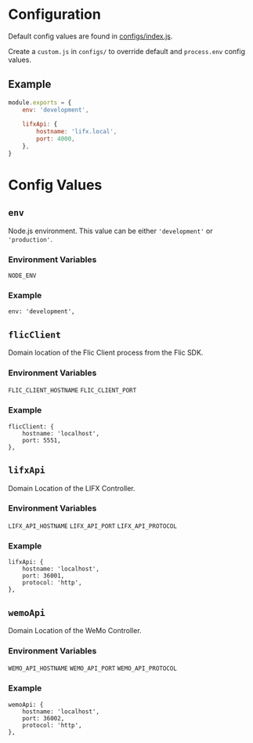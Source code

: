 # Configuration
Default config values are found in [configs/index.js](configs/index.js).

Create a `custom.js` in `configs/` to override default and `process.env` config values.


## Example
```js
module.exports = {
	env: 'development',
	
	lifxApi: {
		hostname: 'lifx.local',
		port: 4000,
	},
}
```


# Config Values

## `env`
Node.js environment. This value can be either `'development'` or `'production'`.

### Environment Variables
`NODE_ENV`

### Example
```
env: 'development',
```


## `flicClient`
Domain location of the Flic Client process from the Flic SDK.

### Environment Variables
`FLIC_CLIENT_HOSTNAME`
`FLIC_CLIENT_PORT`

### Example
```
flicClient: {
	hostname: 'localhost',
	port: 5551,
},
```


## `lifxApi`
Domain Location of the LIFX Controller.

### Environment Variables
`LIFX_API_HOSTNAME`
`LIFX_API_PORT`
`LIFX_API_PROTOCOL`

### Example
```
lifxApi: {
	hostname: 'localhost',
	port: 36001,
	protocol: 'http',
},
```


## `wemoApi`
Domain Location of the WeMo Controller.

### Environment Variables
`WEMO_API_HOSTNAME`
`WEMO_API_PORT`
`WEMO_API_PROTOCOL`

### Example
```
wemoApi: {
	hostname: 'localhost',
	port: 36002,
	protocol: 'http',
},
```
